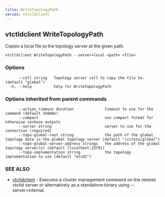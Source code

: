 ```yaml
---
title: WriteTopologyPath
series: vtctldclient
---
```

## vtctldclient WriteTopologyPath

Copies a local file to the topology server at the given path.

```
vtctldclient WriteTopologyPath --server=local <path> <file>
```

### Options

```
      --cell string   Topology server cell to copy the file to. (default "global")
  -h, --help          help for WriteTopologyPath
```

### Options inherited from parent commands

```
      --action_timeout duration              timeout to use for the command (default 1h0m0s)
      --compact                              use compact format for otherwise verbose outputs
      --server string                        server to use for the connection (required)
      --topo-global-root string              the path of the global topology data in the global topology server (default "/vitess/global")
      --topo-global-server-address strings   the address of the global topology server(s) (default [localhost:2379])
      --topo-implementation string           the topology implementation to use (default "etcd2")
```

### SEE ALSO

* [vtctldclient](../)	 - Executes a cluster management command on the remote vtctld server or alternatively as a standalone binary using --server=internal.

